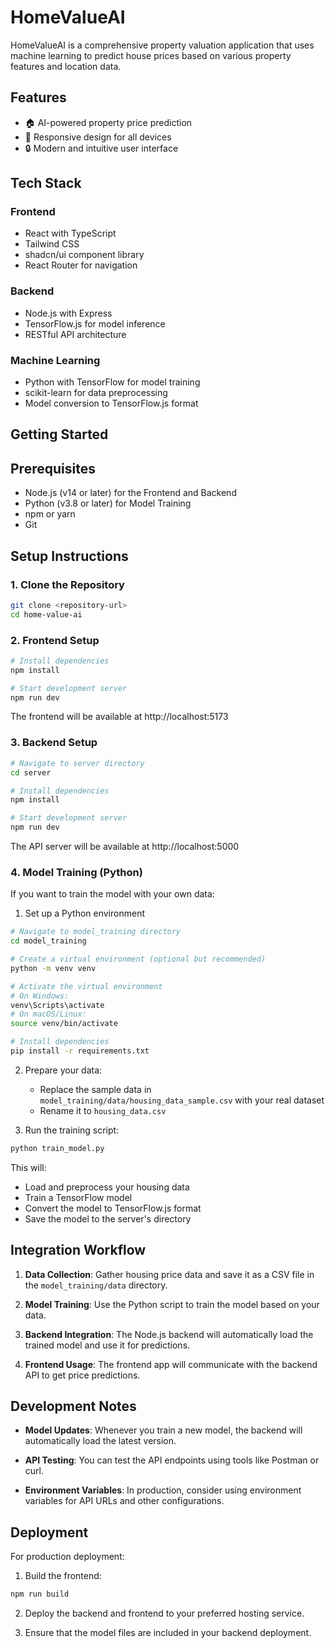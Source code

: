 
# HomeValueAI

HomeValueAI is a comprehensive property valuation application that uses machine learning to predict house prices based on various property features and location data.

## Features

- 🏠 AI-powered property price prediction
- 📱 Responsive design for all devices
- 🔒 Modern and intuitive user interface

## Tech Stack

### Frontend
- React with TypeScript
- Tailwind CSS
- shadcn/ui component library
- React Router for navigation

### Backend
- Node.js with Express
- TensorFlow.js for model inference
- RESTful API architecture

### Machine Learning
- Python with TensorFlow for model training
- scikit-learn for data preprocessing
- Model conversion to TensorFlow.js format

## Getting Started


## Prerequisites

- Node.js (v14 or later) for the Frontend and Backend
- Python (v3.8 or later) for Model Training
- npm or yarn
- Git

## Setup Instructions

### 1. Clone the Repository

```bash
git clone <repository-url>
cd home-value-ai
```

### 2. Frontend Setup

```bash
# Install dependencies
npm install

# Start development server
npm run dev
```

The frontend will be available at http://localhost:5173

### 3. Backend Setup

```bash
# Navigate to server directory
cd server

# Install dependencies
npm install

# Start development server
npm run dev
```

The API server will be available at http://localhost:5000

### 4. Model Training (Python)

If you want to train the model with your own data:

1. Set up a Python environment
```bash
# Navigate to model_training directory
cd model_training

# Create a virtual environment (optional but recommended)
python -m venv venv

# Activate the virtual environment
# On Windows:
venv\Scripts\activate
# On macOS/Linux:
source venv/bin/activate

# Install dependencies
pip install -r requirements.txt
```

2. Prepare your data:
   - Replace the sample data in `model_training/data/housing_data_sample.csv` with your real dataset
   - Rename it to `housing_data.csv`

3. Run the training script:
```bash
python train_model.py
```

This will:
- Load and preprocess your housing data
- Train a TensorFlow model
- Convert the model to TensorFlow.js format
- Save the model to the server's directory

## Integration Workflow

1. **Data Collection**: Gather housing price data and save it as a CSV file in the `model_training/data` directory.

2. **Model Training**: Use the Python script to train the model based on your data.

3. **Backend Integration**: The Node.js backend will automatically load the trained model and use it for predictions.

4. **Frontend Usage**: The frontend app will communicate with the backend API to get price predictions.

## Development Notes

- **Model Updates**: Whenever you train a new model, the backend will automatically load the latest version.

- **API Testing**: You can test the API endpoints using tools like Postman or curl.

- **Environment Variables**: In production, consider using environment variables for API URLs and other configurations.

## Deployment

For production deployment:

1. Build the frontend:
```bash
npm run build
```

2. Deploy the backend and frontend to your preferred hosting service.

3. Ensure that the model files are included in your backend deployment.
